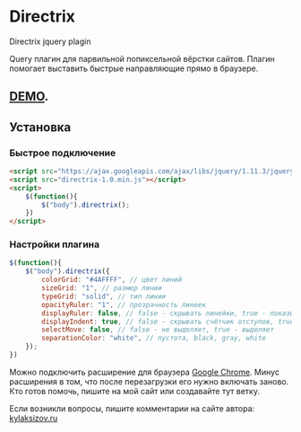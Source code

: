 # Directrix
Directrix jquery plagin

Query плагин для парвильной попиксельной вёрстки сайтов.
Плагин помогает выставить быстрые направляющие прямо в браузере.

<h2><a href="http://kylaksizov.ru/demo/7/" target="_blank">DEMO</a>.</h2>

## Установка

### Быстрое подключение

```html
<script src="https://ajax.googleapis.com/ajax/libs/jquery/1.11.3/jquery.min.js"></script><!-- если не подключена библиотека -->
<script src="directrix-1.0.min.js"></script>
<script>
    $(function(){
        $("body").directrix();
    })
</script>
```

### Настройки плагина

```js
$(function(){
    $("body").directrix({
        colorGrid: "#4AFFFF", // цвет линий
        sizeGrid: "1", // размер линии
        typeGrid: "solid", // тип линии
        opacityRuler: "1", // прозрачность линеек
        displayRuler: false, // false - скрывать линейки, true - показывать
        displayIndent: true, // false - скрывать счётчик отступов, true - показывать
        selectMove: false, // false - не выделяет, true - выделяет
        separationColor: "white", // пустота, black, gray, white
    });
})
```

Можно подключить расширение для браузера <a href="https://chrome.google.com/webstore/detail/directrix/acmpgcfbhodhlckhmlkenpibiaomgbej?hl=ru">Google Chrome</a>.
Минус расширения в том, что после перезагрузки его нужно включать заново.
Кто готов помочь, пишите на мой сайт или создавайте тут ветку.

Если возникли вопросы, пишите комментарии на сайте автора: <a href="http://kylaksizov.ru/85-directrix-jquery-plagin-dlya-verstki-saytov.html" target="_blank">kylaksizov.ru</a>